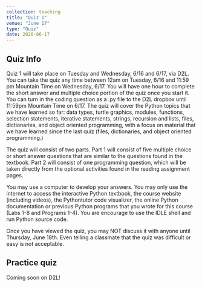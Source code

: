 ```yaml
---
collection: teaching
title: "Quiz 1"
venue: "June 17"
type: "Quiz"
date: 2020-06-17
---
```


## Quiz Info
Quiz 1 will take place on Tuesday and Wednesday, 6/16 and 6/17, via D2L.
You can take the quiz
any time between 12am on Tuesday, 6/16 and 11:59 pm Mountain Time on Wednesday, 6/17. You will have
one hour to complete the short answer and multiple choice portion of the quiz once you start it.
You can turn in the coding question as a .py file to the D2L dropbox until
11:59pm Mountain Time on 6/17.
The quiz will cover the Python topics that we have learned so far:
data types, turtle graphics, modules, functions, selection statements, iterative statements, strings, recursion and lists,
files, dictionaries, and object oriented programming, with a focus on material
that we have learned since the last quiz (files, dictionaries, and object
oriented programming.)

The quiz will consist of two parts. Part 1 will consist of
five multiple choice or short answer questions
that are similar to the questions found in the textbook.
Part 2 will consist of one programming question, which will be taken
directly from the optional activities found in the reading assignment pages.

You may use a computer to develop your answers.
You may only use the internet to access the interactive
Python textbook, the course website (including videos),
the Pythontutor code visualizer,
the online Python documentation or previous
Python programs that you wrote for this course (Labs 1-8 and Programs 1-4).
You are encourage to use the IDLE shell and run Python source code.

Once you have viewed the quiz, you may NOT discuss it with anyone until
Thursday, June 18th. Even telling a classmate that the quiz was difficult or
easy is not acceptable.

## Practice quiz
Coming soon on D2L!
